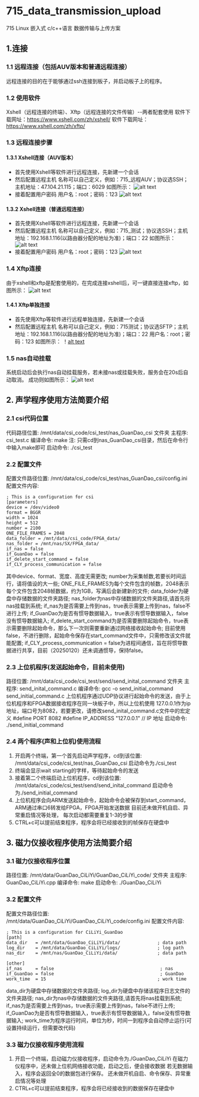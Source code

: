 # 715_data_transmission_upload
715 Linux 嵌入式 c/c++语言 数据传输与上传方案

## 1.连接
### 1.1 远程连接（包括AUV版本和普通远程连接）
远程连接的目的在于能够通过ssh连接到板子，并启动板子上的程序。

### 1.2 使用软件
Xshell（远程连接的终端）、Xftp（远程连接的文件传输）--两者配套使用
软件下载网址：https://www.xshell.com/zh/xshell/
软件下载网址：https://www.xshell.com/zh/xftp/

### 1.3 远程连接步骤

#### 1.3.1 Xshell连接（AUV版本）
- 首先使用Xshell等软件进行远程连接，先新建一个会话
- 然后配置远程主机
名称可以自己定义，例如：715_远程AUV；协议选SSH；主机地址：47.104.21.115；端口：6029
如图所示：
![alt text](远程AUV_配置主机.png)
- 接着配置用户密码
用户名：root；密码：123
![alt text](远程AUV_配置用户密码.png)

#### 1.3.2 Xshell连接（普通远程连接）
- 首先使用Xshell等软件进行远程连接，先新建一个会话
- 然后配置远程主机
名称可以自己定义，例如：715_测试；协议选SSH；主机地址：192.168.1.116(以路由器分配的地址为准)；端口：22
如图所示：
![alt text](配置主机.png)
- 接着配置用户密码
用户名：root；密码：123
![alt text](配置用户密码.png)


### 1.4 Xftp连接
由于xshell和xftp是配套使用的，在完成连接xshell后，可一键直接连接xftp，如图所示：
![alt text](一键连接xftp.png)

#### 1.4.1 Xftp单独连接
- 首先使用Xftp等软件进行远程单独连接，先新建一个会话
- 然后配置远程主机
名称可以自己定义，例如：715测试；协议选SFTP；主机地址：192.168.1.116(以路由器分配的地址为准)；端口：22
用户名：root；密码：123
如图所示：
！[alt text](xftp单独连接.png)

### 1.5 nas自动挂载
系统启动后会执行nas自动挂载服务，若未接nas或挂载失败，服务会在20s后自动取消。
成功则如图所示：
![alt text](nas挂载成功.png)

## 2. 声学程序使用方法简要介绍
### 2.1 csi代码位置
代码路径位置: /mnt/data/csi_code/csi_test/nas_GuanDao_csi 文件夹
主程序: csi_test.c
编译命令: make  注: 只需cd到nas_GuanDao_csi目录，然后在命令行中输入make即可
启动命令: ./csi_test

### 2.2 配置文件
配置文件路径位置: /mnt/data/csi_code/csi_test/nas_GuanDao_csi/config.ini
配置文件内容:
```
; This is a configuration for csi
[parameters]
device = /dev/video0
format = BGGR
width = 1024
height = 512
number = 2100
ONE_FILE_FRAMES = 2048
data_folder = /mnt/data/csi_code/FPGA_data/
nas_folder = /mnt/nas/SX/FPGA_data/
if_nas = false
if_GuanDao = false
if_delete_start_command = false
if_CLY_process_communication = false
```
其中device、format、宽度、高度无需更改;
number为采集帧数,若要长时间运行，请将值设的大一些;
ONE_FILE_FRAMES为每个文件包含的帧数，2048表示每个文件包含2048帧数据，约为1GB，写满后会新建新的文件;
data_folder为硬盘中存储数据的文件夹路径;
nas_folder为nas中存储数据的文件夹路径,请首先将nas挂载到系统;
if_nas为是否需要上传到nas，true表示需要上传到nas，false不进行上传;
if_GuanDao为是否有惯导数据输入，true表示有惯导数据输入，false没有惯导数据输入;
if_delete_start_command为是否需要删除起始命令，true表示需要删除起始命令，那么下一次则需要重新通过网络接收起始命令;
目前使用false，不进行删除，起始命令保存在start_command文件中，只需修改该文件就能配置;
if_CLY_process_communication = false为进程间通信，旨在将惯导数据进行共享，目前（20250120）还未调通惯导，保持false。

### 2.3 上位机程序(发送起始命令，目前未使用)
路径位置: /mnt/data/csi_code/csi_test/send/send_inital_command 文件夹
主程序: send_inital_command.c
编译命令: gcc -o send_initial_command send_initial_command.c
上位机程序通过UDP协议进行起始命令的发送，由于上位机程序和FPGA数据接收程序在同一块板子中，所以上位机使用
127.0.0.1作为ip地址，端口号为8082，若要更改，请修改send_inital_command.c文件中的宏定义
#define PORT 8082
#define IP_ADDRESS "127.0.0.1"  // IP 地址
启动命令: ./send_initial_command

### 2.4 两个程序(声和上位机)使用流程
1. 开启两个终端，第一个首先启动声学程序，cd到该位置: /mnt/data/csi_code/csi_test/nas_GuanDao_csi
   启动命令为./csi_test
2. 终端会显示wait starting的字样，等待起始命令的发送
3. 接着第二个终端启动上位机程序，cd到该位置: /mnt/data/csi_code/csi_test/send/send_inital_command
   启动命令为./send_initial_command
4. 上位机程序会向ARM发送起始命令，起始命令会被保存到start_command，ARM通过串口6转发给FPGA，FPGA开始发送数据
   目前还未做开机自启、异常重启情况等处理，
   每次启动都需要重复1-3的步骤
5. CTRL+c可以提前结束程序，程序会将已经接收到的帧保存在硬盘中

## 3. 磁力仪接收程序使用方法简要介绍
### 3.1 磁力仪接收程序位置
路径位置: /mnt/data/GuanDao_CiLiYi/GuanDao_CiLiYi_code/ 文件夹
主程序: GuanDao_CiLiYi.cpp
编译命令: make
启动命令: ./GuanDao_CiLiYi

### 3.2 配置文件
配置文件路径位置: /mnt/data/GuanDao_CiLiYi/GuanDao_CiLiYi_code/config.ini
配置文件内容:
```
; This is a configuration for CiLiYi_GuanDao
[path] 
data_dir   = /mnt/data/GuanDao_CiLiYi/data/              ; data path
log_dir    = /mnt/data/GuanDao_CiLiYi/logs/              ; log path
nas_dir    = /mnt/nas/GuanDao_CiLiYi/data/               ; data path

[other]
if_nas     = false                                        ; nas
if_GuanDao = false                                        ; GuanDao
work_time  = 15                                          ; work time
```
data_dir为硬盘中存储数据的文件夹路径;
log_dir为硬盘中存储该程序日志文件的文件夹路径;
nas_dir为nas中存储数据的文件夹路径,请首先将nas挂载到系统;
if_nas为是否需要上传到nas，true表示需要上传到nas，false不进行上传;
if_GuanDao为是否有惯导数据输入，true表示有惯导数据输入，false没有惯导数据输入;
work_time为程序运行时间，单位为秒，时间一到程序会自动停止运行(可设置持续运行，但需要改代码)

### 3.3 磁力仪接收程序使用流程
1. 开启一个终端，启动磁力仪接收程序，启动命令为./GuanDao_CiLiYi
   在磁力仪程序中，还未做上位机网络接收功能，启动之后，便会接收数据
   若无数据输入，程序会返回全0的数据包进行保存。
   还未做开机自启、命令保存、异常重启情况等处理
2. CTRL+c可以提前结束程序，程序会将已经接收到的数据保存在硬盘中





